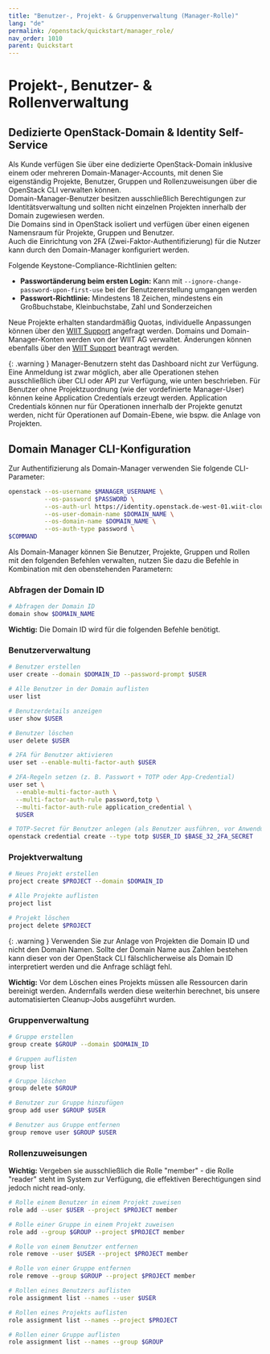 ```yaml
---
title: "Benutzer-, Projekt- & Gruppenverwaltung (Manager-Rolle)"
lang: "de"
permalink: /openstack/quickstart/manager_role/
nav_order: 1010
parent: Quickstart
---
```


# Projekt-, Benutzer- & Rollenverwaltung

## Dedizierte OpenStack-Domain & Identity Self-Service

Als Kunde verfügen Sie über eine dedizierte OpenStack-Domain inklusive einem oder mehreren Domain-Manager-Accounts, mit denen Sie eigenständig Projekte, Benutzer, Gruppen und Rollenzuweisungen über die OpenStack CLI verwalten können.  
Domain-Manager-Benutzer besitzen ausschließlich Berechtigungen zur Identitätsverwaltung und sollten nicht einzelnen Projekten innerhalb der Domain zugewiesen werden.  
Die Domains sind in OpenStack isoliert und verfügen über einen eigenen Namensraum für Projekte, Gruppen und Benutzer.  
Auch die Einrichtung von 2FA (Zwei-Faktor-Authentifizierung) für die Nutzer kann durch den Domain-Manager konfiguriert werden.

Folgende Keystone-Compliance-Richtlinien gelten:
- **Passwortänderung beim ersten Login:** Kann mit `--ignore-change-password-upon-first-use` bei der Benutzererstellung umgangen werden  
- **Passwort-Richtlinie:** Mindestens 18 Zeichen, mindestens ein Großbuchstabe, Kleinbuchstabe, Zahl und Sonderzeichen

Neue Projekte erhalten standardmäßig Quotas, individuelle Anpassungen können über den [WIIT Support](mailto:helpdesk.de@wiit.one) angefragt werden.
Domains und Domain-Manager-Konten werden von der WIIT AG verwaltet. Änderungen können ebenfalls über den [WIIT Support](mailto:helpdesk.de@wiit.one) beantragt werden.

{: .warning }
Manager-Benutzern steht das Dashboard nicht zur Verfügung. Eine Anmeldung ist zwar möglich, aber alle Operationen stehen ausschließlich über CLI oder API zur Verfügung, wie unten beschrieben.
Für Benutzer ohne Projektzuordnung (wie der vordefinierte Manager-User) können keine Application Credentials erzeugt werden.
Application Credentials können nur für Operationen innerhalb der Projekte genutzt werden, nicht für Operationen auf Domain-Ebene, wie bspw. die Anlage von Projekten.

## Domain Manager CLI-Konfiguration

Zur Authentifizierung als Domain-Manager verwenden Sie folgende CLI-Parameter:

```bash
openstack --os-username $MANAGER_USERNAME \
          --os-password $PASSWORD \
          --os-auth-url https://identity.openstack.de-west-01.wiit-cloud.io/v3 \
          --os-user-domain-name $DOMAIN_NAME \
          --os-domain-name $DOMAIN_NAME \
          --os-auth-type password \
$COMMAND
```

Als Domain-Manager können Sie Benutzer, Projekte, Gruppen und Rollen mit den folgenden Befehlen verwalten, nutzen Sie dazu die Befehle in Kombination mit den obenstehenden Parametern:

### Abfragen der Domain ID 
```bash
# Abfragen der Domain ID
domain show $DOMAIN_NAME
```
**Wichtig:** Die Domain ID wird für die folgenden Befehle benötigt.

### Benutzerverwaltung

```bash
# Benutzer erstellen
user create --domain $DOMAIN_ID --password-prompt $USER

# Alle Benutzer in der Domain auflisten
user list

# Benutzerdetails anzeigen
user show $USER

# Benutzer löschen
user delete $USER

# 2FA für Benutzer aktivieren
user set --enable-multi-factor-auth $USER

# 2FA-Regeln setzen (z. B. Passwort + TOTP oder App-Credential)
user set \
  --enable-multi-factor-auth \
  --multi-factor-auth-rule password,totp \
  --multi-factor-auth-rule application_credential \
  $USER

# TOTP-Secret für Benutzer anlegen (als Benutzer ausführen, vor Anwendung der 2FA-Regeln durch den Manager)
openstack credential create --type totp $USER_ID $BASE_32_2FA_SECRET
```

### Projektverwaltung

```bash
# Neues Projekt erstellen
project create $PROJECT --domain $DOMAIN_ID

# Alle Projekte auflisten
project list

# Projekt löschen
project delete $PROJECT
```
{: .warning }
Verwenden Sie zur Anlage von Projekten die Domain ID und nicht den Domain Namen. 
Sollte der Domain Name aus Zahlen bestehen kann dieser von der OpenStack CLI fälschlicherweise als Domain ID interpretiert werden und die Anfrage schlägt fehl.

**Wichtig:** Vor dem Löschen eines Projekts müssen alle Ressourcen darin bereinigt werden. Andernfalls werden diese weiterhin berechnet, bis unsere automatisierten Cleanup-Jobs ausgeführt wurden.

### Gruppenverwaltung

```bash
# Gruppe erstellen
group create $GROUP --domain $DOMAIN_ID

# Gruppen auflisten
group list

# Gruppe löschen
group delete $GROUP

# Benutzer zur Gruppe hinzufügen
group add user $GROUP $USER

# Benutzer aus Gruppe entfernen
group remove user $GROUP $USER
```

### Rollenzuweisungen

**Wichtig:** Vergeben sie ausschließlich die Rolle "member" - die Rolle "reader" steht im System zur Verfügung, die effektiven Berechtigungen sind jedoch nicht read-only. 

```bash
# Rolle einem Benutzer in einem Projekt zuweisen
role add --user $USER --project $PROJECT member

# Rolle einer Gruppe in einem Projekt zuweisen
role add --group $GROUP --project $PROJECT member

# Rolle von einem Benutzer entfernen
role remove --user $USER --project $PROJECT member

# Rolle von einer Gruppe entfernen
role remove --group $GROUP --project $PROJECT member

# Rollen eines Benutzers auflisten
role assignment list --names --user $USER

# Rollen eines Projekts auflisten
role assignment list --names --project $PROJECT

# Rollen einer Gruppe auflisten
role assignment list --names --group $GROUP
```
